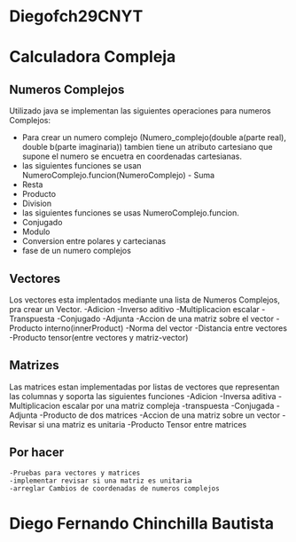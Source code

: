 # Diegofch29CNYT

# Calculadora Compleja

## Numeros Complejos

Utilizado java se implementan las siguientes operaciones para numeros Complejos: 
   - Para crear un numero complejo (Numero_complejo(double a(parte real), double b(parte imaginaria)) tambien tiene un atributo cartesiano que supone el numero se encuetra en coordenadas cartesianas.
   - las siguientes funciones se usan NumeroComplejo.funcion(NumeroComplejo)
	- Suma
   - Resta
   - Producto
   - Division
   - las siguientes funciones se usas NumeroComplejo.funcion.
   - Conjugado
   - Modulo
   - Conversion entre polares y cartecianas
   - fase de un numero complejos
## Vectores

Los vectores esta implentados mediante una lista de Numeros Complejos, pra crear un Vector.
	-Adicion
	-Inverso aditivo
	-Multiplicacion escalar
	-Transpuesta
	-Conjugado
	-Adjunta
	-Accion de una matriz sobre el vector
	-Producto interno(innerProduct)
	-Norma del vector
	-Distancia entre vectores
	-Producto tensor(entre vectores y matriz-vector)
## Matrizes
Las matrices estan implementadas por listas de vectores que representan las columnas y soporta las siguientes funciones
	-Adicion
	-Inversa aditiva
	-Multiplicacion escalar por una matriz compleja
	-transpuesta 
	-Conjugada
	-Adjunta
	-Producto de dos matrices
	-Accion de una matriz sobre un vector
	-Revisar si una matriz es unitaria
	-Producto Tensor entre matrices
## Por hacer
	-Pruebas para vectores y matrices
	-implementar revisar si una matriz es unitaria
	-arreglar Cambios de coordenadas de numeros complejos


   
   # Diego Fernando Chinchilla Bautista 
